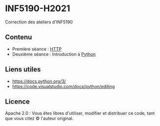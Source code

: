 # INF5190-H2021
Correction des ateliers d'INF5190

## Contenu
- Première séance : [HTTP](./HTTP)
- Deuxième séance : Introduction à [Python](./Python)

## Liens utiles
- https://docs.python.org/3/
- https://code.visualstudio.com/docs/python/editing


## Licence
Apache 2.0 : Vous êtes libres d'utiliser, modifier et distribuer ce code, tant que vous citez &copy; l'auteur original.

